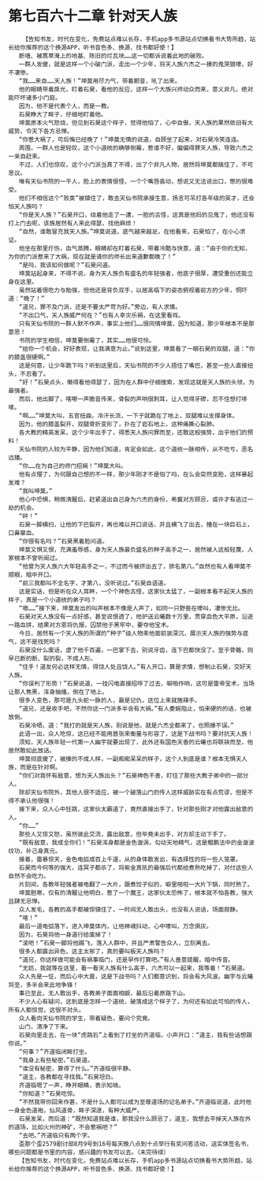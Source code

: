 # 第七百六十二章 针对天人族
        【告知书友，时代在变化，免费站点难以长存，手机app多书源站点切换看书大势所趋，站长给你推荐的这个换源APP，听书音色多、换源、找书都好使！】
       断墙、被蒿草淹上的地基、陈旧的烂瓦块……这一切都诉说着此地的破败。
       一群人发傻，就是这样一个小破门派，走出一个少年，将天人族六杰之一揍的鬼哭狼嚎，好不凄惨。
       “我……来自……天人族！”坤莫用尽力气，带着颤音，吼了出来。
       他的眼睛带着戾光，盯着石昊，看他的反应，这样一个大族兴师动众而来，意义非凡，绝对能吓坏诸多小门庭。
       因为，他不是代表个人，而是一教。
       石昊睁大了眸子，仔细地盯着他。
       坤莫原本火气怒烧，但见到石昊这个样子，觉得他怕了，心中自傲，天人族的果然依旧有大威势，令天下各方忌惮。
       “你惹大祸了，可后悔已经晚了！”坤莫无情的说道，自顾坐了起来，对石昊冷笑连连。
       周围，一群人也是轻叹，这个小道统的确够倒霉，惹谁不好，偏偏得罪天人族，导致六杰之一亲自赶来。
       不过，人们也惊叹，这个小门派当真了不得，出了个非凡人物，居然将坤莫都擒住了，不可思议。
       唯有天仙书院的一干人，脸上的表情很怪，一个个嘴唇翕动，想说又无法说出口，憋的很难受。
       他们不相信这个“败类”被镇住了，敢去天仙书院承接生意，扬言可吊打各年级的英才，还会怕天人族吗？
       “你是天人族？”石昊开口，绕着他走了一遭，一脸的古怪，这真是他妈的见鬼了，他还没有打上门去呢，该族居然有人来此得瑟，找他麻烦！
       “自然，谁敢冒充我天人族。”坤莫说道，底气越来越足，在他看来，石昊怕了，在小心求证。
       他坐在那里疗伤，血气蒸腾，眼睛却在盯着石昊，带着冷酷与快意，道：“由于你的无知，为你的门派惹来了大祸，现在就是请你的师长出来道歉都晚了！”
       “是吗，我该如何做呢？”石昊问道。
       坤莫站起身来，不得不说，身为天人族负有盛名的年轻强者，他底子很厚，遭受重创还能立身在这里。
       虽然站着很吃力与勉强，但他还是背负双手，以居高临下的姿态俯视着前方的少年，恫吓道：“晚了！”
       “道兄，罪不及门派，还是不要太严苛为好。”旁边，有人求情。
       “不出口气，天人族威严何在？”也有人幸灾乐祸，在这里看戏。
       只有天仙书院的一群人默不作声，事实上他们……很同情坤莫，因为知道，那少年根本不是那意思！
       书院的学生相信，坤莫要倒霉了，其实……他很可怜。
       “给你一个机会，好好表现，让我满意为止。”说到这里，坤莫看了一眼石昊的双腿，道：“你的膝盖很硬啊。”
       这是何意，让少年跪下吗？听到这里后，天仙书院的不少人捂住了嘴巴，甚至一些人直接扭头，不忍看了。
       “好！”石昊点头，懒得看他得瑟了，因为在人群中仔细搜索，发现这就是天人族的头领，为最强者。
       而后，他出脚了，喀嚓一声脆音传来，骨裂的声响很刺耳，让人觉得牙碜，忍不住想打哆嗦。
       “啊……”坤莫大叫，五官扭曲，冷汗长流，一下子就跪在了地上，双腿难以支撑身体。
       因为，他的膝盖裂开，双腿骨折变形了，扑在了岩石地上，这种痛撕心裂肺。
       各大教的精英发呆，这个少年出手了，得悉天人族问罪而至，还敢这般强势，出乎他们的预料！
       天仙书院的人较为平静，因为他们知道，肯定会如此，这个道统一脉相传，从不吃亏，恶名远播。
       “你……在为自己的师门招祸！”坤莫大叫。
       他有点懵了，为何跟自己想的不一样，那少年刚才不是怕了吗，在么会突然变脸，这样暴起发难？
       “我叫坤莫。”
       他心中恐惧，稍微清醒后，赶紧道出自己身为六杰的身份，希冀对方顾忌，或许才有逃过一劫的机会。
       “砰！”
       石昊一脚横扫，让他的下巴裂开，再也难以开口说话，并且横飞了出去，撞在一块巨石上，口鼻窜血。
       “你很有名吗？”石昊黑着脸问道。
       坤莫又惧又恨，充满羞辱感，身为天人族最负盛名的种子高手之一，居然被人这般轻蔑，人家根本不曾听闻过。
       “他曾为天人族六大年轻高手之一，不过而今被挤出去了，排名第八。”自然也有人看坤莫不顺眼，暗中开口。
       “前三我都叫不全名字，才第八，没听说过。”石昊自语道。
       这是实话，但是听在众人耳畔，一个个神色古怪，这家伙太猛了，一副根本看不起天人族的样子，真是一个小道统的弟子吗？
       “嗷……”接下来，坤莫发出的叫声根本不像是人声了，如同一只野兽在嚎叫，凄惨无比。
       石昊对天人族没有一点好感，甚至说恨透了，他护送云曦数十万里，贯穿血色大平原，沿途一路血拼，结果对方恩将仇报，囚禁他于黑牢中，要夺他宝术。
       今日，居然有一个天人族的所谓的“种子”级人物来他面前装深沉，展示天人族的强势与底气，这不是找死吗？
       石昊没什么废话，虐了他千百遍，一巴掌下去，别说牙齿，连下巴都快没了。至于骨骼，则早已断的断、裂的裂，不成人形。
       “住手！道友何必这样无情，得饶人处且饶人。”有人开口，算是求情，想制止石昊，交好天人族。
       “你误判了形势！”石昊说道，一挂闪电直接招呼了过去，噼啪作响，这可是雷帝宝术，当场让那人焦黑，浑身抽搐，倒在了地上。
       很多人变色，那可是九头蛇一脉的人，最是记仇，这位上来就施辣手。
       “道兄，还是收手吧，不然你这一门派多半会有大祸。”有人委婉阻止，怕来硬的的话，也被放倒。
       石昊冷哂，道：“我打的就是天人族，别说是他，就是六杰全都来了，也照揍不误。”
       此语一出，众人吃惊，这已经不能用嚣张来衡量与形容了，这是下战书吗？要对抗天人族！
       须知，天人族年轻一代第一人幽宇就要出现了，此外还有国色天香的云曦也将联袂而至，他居然敢如此放话。
       坤莫彻底傻了，被揍的不成人样，一副痴痴呆呆的样子，这个人到底是谁？根本无惧天人族，而是在针对啊。
       “你们对我怀有敌意，想为天人族出头？”石昊神色不善，盯住了那些大教子弟中的一部分人。
       除却天仙书院外，其他人很不适应，被一个破落山门的传人这样威胁实在有点荒谬，但是不得不承认他很强！
       接下来，众人心中狂跳，这家伙太霸道了，竟然直接出手了，针对那些刚才对他露出敌意的人。
       “你……”
       那些人又惊又怒，虽然彼此交流，露出敌意，但毕竟未出手，对方却主动下手了。
       “既有敌意，我成全你们！”石昊浑身都是金色漩涡，勾动天地精气，这是鲲鹏法中的金漩波纹功，补己身真元。
       接着，雷暴惊天，金色电弧成百上千道，从的身体散发出，有选择性的将一些人笼罩。
       石昊而今何等的强大，连冥子都杀了，将紫金真犼的最强后代都给煮熟吃掉了，对付这些人自然不会吃力。
       片刻间，各教年轻强者被电翻了一大片，跟煮饺子似的，噼里啪啦一大片下锅，同时熟了。
       坤莫胆寒，仅有的清醒让他明白，惹了一个魔王，这家伙太恐怖了，根本就不怕各教，强大且肆无忌惮。
       众人发毛，各教的高手都被惊镇住了，一时间无人敢出头，也没有人说话，场面寂静。
       “喀！”
       最后一道电弧落下，进入坤莫体内，让他神魂抖动，心中嚎叫，万念俱灰。
       因为，石昊将他一身道行给废掉了！
       “滚吧！”石昊一脚将他踢飞，落入人群中，并且严肃警告众人，立刻离去。
       很多人都露出异色，这主太邪了，真的要叫板天人族吗？
       “道兄，你这样做可能会有祸事临门，还是早作打算吧。”有人善意提醒，暗中传音。
       “无妨，我就等在这里，看一看天人族有什么高手，六杰可以一起来，我等着！”石昊道。
       众人先是一怔，而后心中大震，这是下战书吗？人们都意识到，将会有大风波。幽宇与云曦将至，多半会来此地争锋！
       事已至此，无人敢出手，各教弟子面面相觑，最后沿着原路下山。
       不少人心有疑问，这到底是怎样一个道统，破落成这个样子了，为何还有如此可怕的传人，所有人都惊觉，这很不对头。
       众人看向天仙书院的学生，带着疑色，要问个究竟。
       山门，清净了下来。
       石昊向里走去，在一块“虎跳石”上看到了打坐的齐道临，小声开口：“道主，我有些话想跟你说。”
       “何事？”齐道临闭眸打坐。
       “我身上有些秘密。”石昊道。
       “谁没有秘密，算得了什么。”齐道临很平静。
       “道主，各教都在寻找我。”石昊坦白。
       齐道临嗯了一声，睁开眼睛，表示知晓。
       “你知道？”石昊吃惊。
       “不然我带你回来作甚，不是什么人都可以成为至尊道场的记名弟子。”齐道临说道，此时他一身金色道袍，仙风道骨，眸子深邃，有种大威严。
       石昊发呆，而后道：“既然知道我是谁，那我没什么顾忌了，道主，我想去平掉天人族在外的道场，比如火州的神矿，不会惹祸吧？”
       “去吧。”齐道临只有两个字。
       歪那个歪2579剧讨部8月9号到16号每天晚八点到十点举行有奖问答活动，送实体签名书，哪些问题都是书里的内容，感兴趣的书友可以去。（未完待续）
       【告知书友，时代在变化，免费站点难以长存，手机app多书源站点切换看书大势所趋，站长给你推荐的这个换源APP，听书音色多、换源、找书都好使！】